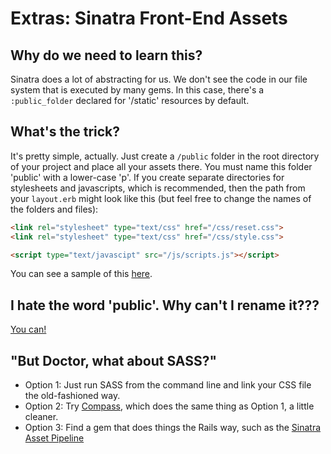 # Extras: Sinatra Front-End Assets

## Why do we need to learn this?

Sinatra does a lot of abstracting for us. We don't see the code in our file system that is executed by many gems. In this case, there's a `:public_folder` declared for '/static' resources by default.

## What's the trick?

It's pretty simple, actually. Just create a `/public` folder in the root directory of your project and place all your assets there. You must name this folder 'public' with a lower-case 'p'. If you create separate directories for stylesheets and javascripts, which is recommended, then the path from your `layout.erb` might look like this (but feel free to change the names of the folders and files):

```html
<link rel="stylesheet" type="text/css" href="/css/reset.css">
<link rel="stylesheet" type="text/css" href="/css/style.css">

<script type="text/javascipt" src="/js/scripts.js"></script>

```

You can see a sample of this [here](https://github.com/sf-wdi-29/sinatra-relationships-lab/blob/master/solution-code/songs-app/views/layout.erb#l5-9).


## I hate the word 'public'. Why can't I rename it???

[You can!](http://www.sinatrarb.com/intro#Static%20Files)


## "But Doctor, what about SASS?"

* Option 1:  Just run SASS from the command line and link your CSS file the old-fashioned way.
* Option 2:  Try [Compass](http://thesassway.com/beginner/getting-started-with-sass-and-compass), which does the same thing as Option 1, a little cleaner.
* Option 3:  Find a gem that does things the Rails way, such as the [Sinatra Asset Pipeline](https://github.com/kalasjocke/sinatra-asset-pipeline)



